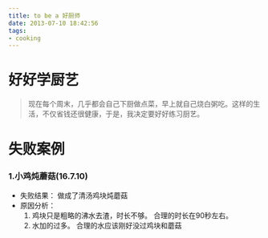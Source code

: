 ```yaml
---
title: to be a 好厨师
date: 2013-07-10 18:42:56
tags:
- cooking
---
```


# 好好学厨艺
> 现在每个周末，几乎都会自己下厨做点菜，早上就自己烧白粥吃。这样的生活，不仅省钱还很健康，于是，我决定要好好练习厨艺。

# 失败案例
### 1.小鸡炖蘑菇(16.7.10)
- 失败结果： 做成了清汤鸡块炖蘑菇
- 原因分析： 
    1. 鸡块只是粗略的沸水去渣，时长不够。 合理的时长在90秒左右。
    2. 水加的过多。  合理的水应该刚好没过鸡块和蘑菇
